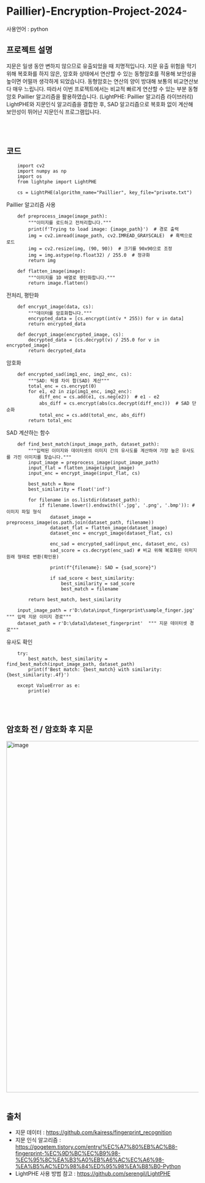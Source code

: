 # Paillier)-Encryption-Project-2024-
사용언어 : python


## 프로젝트 설명
지문은 일생 동안 변하지 않으므로 유출되었을 때 치명적입니다. 지문 유출 위험을 막기 위해 복호화를 하지 않은, 암호화 상태에서 연산할 수 있는 동형암호를 적용해 보안성을 높이면 어떨까 생각하게 되었습니다.
동형암호는 연산의 양이 방대해 보통의 비교연산보다 매우 느립니다. 따라서 이번 프로젝트에서는 비교적 빠르게 연산할 수 있는 부분 동형암호 Paillier 알고리즘을 활용하였습니다. (LightPHE: Paillier 알고리즘 라이브러리) <br>
LightPHE와 지문인식 알고리즘을 결합한 후, SAD 알고리즘으로 복호화 없이 계산해 보안성이 뛰어난 지문인식 프로그램입니다.


<br>
<br>

## 코드 

```
    import cv2
    import numpy as np
    import os
    from lightphe import LightPHE

    cs = LightPHE(algorithm_name="Paillier", key_file="private.txt")
```
Paillier 알고리즘 사용

```    
    def preprocess_image(image_path):
        """이미지를 로드하고 전처리합니다."""
        print(f'Trying to load image: {image_path}')  # 경로 출력
        img = cv2.imread(image_path, cv2.IMREAD_GRAYSCALE)  # 흑백으로 로드
        img = cv2.resize(img, (90, 90))  # 크기를 90x90으로 조정
        img = img.astype(np.float32) / 255.0  # 정규화
        return img
    
    def flatten_image(image):
        """이미지를 1D 배열로 평탄화합니다."""
        return image.flatten()
```
전처리, 평탄화
    

```
    def encrypt_image(data, cs):
        """데이터를 암호화합니다."""
        encrypted_data = [cs.encrypt(int(v * 255)) for v in data]
        return encrypted_data
    
    def decrypt_image(encrypted_image, cs):
        decrypted_data = [cs.decrypt(v) / 255.0 for v in encrypted_image]
        return decrypted_data
```
암호화


```    
    def encrypted_sad(img1_enc, img2_enc, cs):
        """SAD: 픽셀 차이 합(SAD) 계산"""
        total_enc = cs.encrypt(0)
        for e1, e2 in zip(img1_enc, img2_enc):
            diff_enc = cs.add(e1, cs.neg(e2))  # e1 - e2
            abs_diff = cs.encrypt(abs(cs.decrypt(diff_enc)))  # SAD 단순화
            total_enc = cs.add(total_enc, abs_diff)
        return total_enc
```
SAD 계산하는 함수


```    
    def find_best_match(input_image_path, dataset_path):
        """입력된 이미지와 데이터셋의 이미지 간의 유사도를 계산하여 가장 높은 유사도를 가진 이미지를 찾습니다."""
        input_image = preprocess_image(input_image_path)
        input_flat = flatten_image(input_image)
        input_enc = encrypt_image(input_flat, cs)
    
        best_match = None
        best_similarity = float('inf')
    
        for filename in os.listdir(dataset_path):
            if filename.lower().endswith(('.jpg', '.png', '.bmp')): # 이미지 파일 형식
                dataset_image = preprocess_image(os.path.join(dataset_path, filename))
                dataset_flat = flatten_image(dataset_image)
                dataset_enc = encrypt_image(dataset_flat, cs)
    
                enc_sad = encrypted_sad(input_enc, dataset_enc, cs) 
                sad_score = cs.decrypt(enc_sad) # 비교 위해 복호화된 이미지 원래 형태로 변환(확인용)
    
                print(f"{filename}: SAD = {sad_score}")
    
                if sad_score < best_similarity:
                    best_similarity = sad_score
                    best_match = filename
    
        return best_match, best_similarity
    
    input_image_path = r'D:\data\input_fingerprint\sample_finger.jpg'  """ 입력 지문 이미지 경로"""
    dataset_path = r'D:\data1\dateset_fingerprint'  """ 지문 데이터셋 경로"""
```
유사도 확인


```    
    try:
        best_match, best_similarity = find_best_match(input_image_path, dataset_path)
        print(f'Best match: {best_match} with similarity: {best_similarity:.4f}')
    
    except ValueError as e:
        print(e)
```



<br>
<br>

## 암호화 전 / 암호화 후 지문
<img width="1918" height="920" alt="image" src="https://github.com/user-attachments/assets/596de617-3dba-4dd6-a39f-94890211b17e" />


<br>
<br>


## 출처
- 지문 데이터 : https://github.com/kairess/fingerprint_recognition
- 지문 인식 알고리즘 : https://gogetem.tistory.com/entry/%EC%A7%80%EB%AC%B8-fingerprint-%EC%9D%BC%EC%B9%98-%EC%95%8C%EA%B3%A0%EB%A6%AC%EC%A6%98-%EA%B5%AC%ED%98%84%ED%95%98%EA%B8%B0-Python
- LightPHE 사용 방법 참고 : https://github.com/serengil/LightPHE
